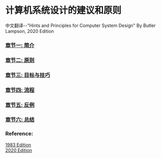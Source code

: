 # 计算机系统设计的建议和原则
中文翻译--"Hints and Principles for Computer System Design" By Butler Lampson, 2020 Edition
### [章节一: 简介](blank)
### [章节二: 原则](blank)
### [章节三: 目标与技巧](blank)
### [章节四: 流程](blank)
### [章节五: 反例](blank)
### [章节六: 总结](blank)

### Reference:
[1983 Edition](https://www.microsoft.com/en-us/research/wp-content/uploads/2016/02/acrobat-17.pdf)  
[2020 Edition](https://www.microsoft.com/en-us/research/uploads/prod/2019/09/Hints-and-Principles-v1-full.pdf)
